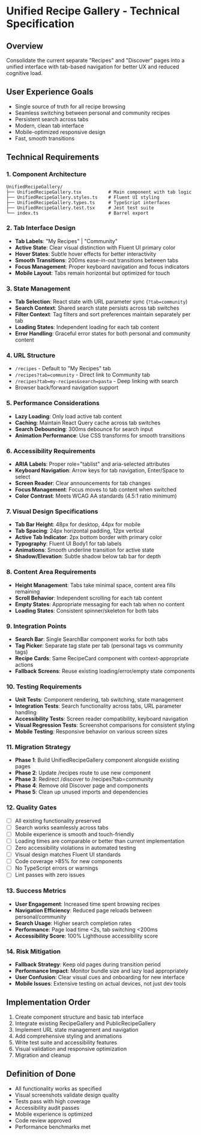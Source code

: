 # Unified Recipe Gallery - Technical Specification

## Overview
Consolidate the current separate "Recipes" and "Discover" pages into a unified interface with tab-based navigation for better UX and reduced cognitive load.

## User Experience Goals
- Single source of truth for all recipe browsing
- Seamless switching between personal and community recipes
- Persistent search across tabs
- Modern, clean tab interface
- Mobile-optimized responsive design
- Fast, smooth transitions

## Technical Requirements

### 1. Component Architecture
```
UnifiedRecipeGallery/
├── UnifiedRecipeGallery.tsx          # Main component with tab logic
├── UnifiedRecipeGallery.styles.ts    # Fluent UI styling
├── UnifiedRecipeGallery.types.ts     # TypeScript interfaces
├── UnifiedRecipeGallery.test.tsx     # Jest test suite
└── index.ts                          # Barrel export
```

### 2. Tab Interface Design
- **Tab Labels**: "My Recipes" | "Community" 
- **Active State**: Clear visual distinction with Fluent UI primary color
- **Hover States**: Subtle hover effects for better interactivity
- **Smooth Transitions**: 200ms ease-in-out transitions between tabs
- **Focus Management**: Proper keyboard navigation and focus indicators
- **Mobile Layout**: Tabs remain horizontal but optimized for touch

### 3. State Management
- **Tab Selection**: React state with URL parameter sync (`?tab=community`)
- **Search Context**: Shared search state persists across tab switches
- **Filter Context**: Tag filters and sort preferences maintain separately per tab
- **Loading States**: Independent loading for each tab content
- **Error Handling**: Graceful error states for both personal and community content

### 4. URL Structure
- `/recipes` - Default to "My Recipes" tab
- `/recipes?tab=community` - Direct link to Community tab
- `/recipes?tab=my-recipes&search=pasta` - Deep linking with search
- Browser back/forward navigation support

### 5. Performance Considerations
- **Lazy Loading**: Only load active tab content
- **Caching**: Maintain React Query cache across tab switches
- **Search Debouncing**: 300ms debounce for search input
- **Animation Performance**: Use CSS transforms for smooth transitions

### 6. Accessibility Requirements
- **ARIA Labels**: Proper role="tablist" and aria-selected attributes
- **Keyboard Navigation**: Arrow keys for tab navigation, Enter/Space to select
- **Screen Reader**: Clear announcements for tab changes
- **Focus Management**: Focus moves to tab content when switched
- **Color Contrast**: Meets WCAG AA standards (4.5:1 ratio minimum)

### 7. Visual Design Specifications
- **Tab Bar Height**: 48px for desktop, 44px for mobile
- **Tab Spacing**: 24px horizontal padding, 12px vertical
- **Active Tab Indicator**: 2px bottom border with primary color
- **Typography**: Fluent UI Body1 for tab labels
- **Animations**: Smooth underline transition for active state
- **Shadow/Elevation**: Subtle shadow below tab bar for depth

### 8. Content Area Requirements
- **Height Management**: Tabs take minimal space, content area fills remaining
- **Scroll Behavior**: Independent scrolling for each tab content
- **Empty States**: Appropriate messaging for each tab when no content
- **Loading States**: Consistent spinner/skeleton for both tabs

### 9. Integration Points
- **Search Bar**: Single SearchBar component works for both tabs
- **Tag Picker**: Separate tag state per tab (personal tags vs community tags)
- **Recipe Cards**: Same RecipeCard component with context-appropriate actions
- **Fallback Screens**: Reuse existing loading/error/empty state components

### 10. Testing Requirements
- **Unit Tests**: Component rendering, tab switching, state management
- **Integration Tests**: Search functionality across tabs, URL parameter handling
- **Accessibility Tests**: Screen reader compatibility, keyboard navigation
- **Visual Regression Tests**: Screenshot comparisons for consistent styling
- **Mobile Testing**: Responsive behavior on various screen sizes

### 11. Migration Strategy
- **Phase 1**: Build UnifiedRecipeGallery component alongside existing pages
- **Phase 2**: Update /recipes route to use new component
- **Phase 3**: Redirect /discover to /recipes?tab=community
- **Phase 4**: Remove old Discover page and components
- **Phase 5**: Clean up unused imports and dependencies

### 12. Quality Gates
- [ ] All existing functionality preserved
- [ ] Search works seamlessly across tabs
- [ ] Mobile experience is smooth and touch-friendly
- [ ] Loading times are comparable or better than current implementation
- [ ] Zero accessibility violations in automated testing
- [ ] Visual design matches Fluent UI standards
- [ ] Code coverage >85% for new components
- [ ] No TypeScript errors or warnings
- [ ] Lint passes with zero issues

### 13. Success Metrics
- **User Engagement**: Increased time spent browsing recipes
- **Navigation Efficiency**: Reduced page reloads between personal/community
- **Search Usage**: Higher search completion rates
- **Performance**: Page load time <2s, tab switching <200ms
- **Accessibility Score**: 100% Lighthouse accessibility score

### 14. Risk Mitigation
- **Fallback Strategy**: Keep old pages during transition period
- **Performance Impact**: Monitor bundle size and lazy load appropriately  
- **User Confusion**: Clear visual cues and onboarding for new interface
- **Mobile Issues**: Extensive testing on actual devices, not just dev tools

## Implementation Order
1. Create component structure and basic tab interface
2. Integrate existing RecipeGallery and PublicRecipeGallery
3. Implement URL state management and navigation
4. Add comprehensive styling and animations
5. Write test suite and accessibility features
6. Visual validation and responsive optimization
7. Migration and cleanup

## Definition of Done
- All functionality works as specified
- Visual screenshots validate design quality
- Tests pass with high coverage
- Accessibility audit passes
- Mobile experience is optimized
- Code review approved
- Performance benchmarks met